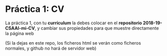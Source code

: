 # Práctica 1: CV

La práctica 1, con tu **currículum** la debes colocar en el **repositorio 2018-19-CSAAI-mi-CV**,
y cambiar sus propiedades para que muestre directamente la página web

(Si la dejas en este repo, los ficheros html se verán como ficheros normales, y github no hará de servidor web)
